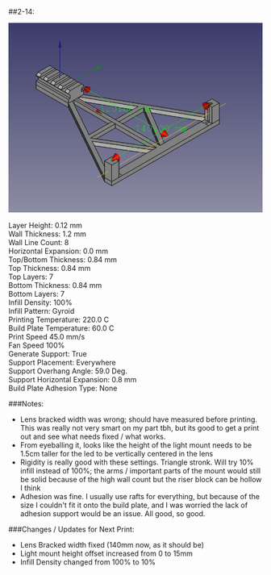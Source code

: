 ##2-14:

![Example Image](images/combined.png)


Layer Height: 0.12 mm  
Wall Thickness: 1.2 mm  
Wall Line Count: 8  
Horizontal Expansion: 0.0 mm  
Top/Bottom Thickness: 0.84 mm  
Top Thickness: 0.84 mm  
Top Layers: 7  
Bottom Thickness: 0.84 mm  
Bottom Layers: 7  
Infill Density: 100%  
Infill Pattern: Gyroid  
Printing Temperature: 220.0 C  
Build Plate Temperature: 60.0 C  
Print Speed 45.0 mm/s  
Fan Speed 100%  
Generate Support: True  
Support Placement: Everywhere  
Support Overhang Angle: 59.0 Deg.  
Support Horizontal Expansion: 0.8 mm  
Build Plate Adhesion Type: None  

###Notes:
- Lens bracked width was wrong; should have measured before printing. This was really not very smart on my part tbh, but its good to get a print out and see what needs fixed / what works.
- From eyeballing it, looks like the height of the light mount needs to be 1.5cm taller for the led to be vertically centered in the lens
- Rigidity is really good with these settings. Triangle stronk. Will try 10% infill instead of 100%; the arms / important parts of the mount would still be solid because of the high wall count but the riser block can be hollow I think
- Adhesion was fine. I usually use rafts for everything, but because of the size I couldn't fit it onto the build plate, and I was worried the lack of adhesion support would be an issue. All good, so good.

###Changes / Updates for Next Print:
- Lens Bracked width fixed (140mm now, as it should be)
- Light mount height offset increased from 0 to 15mm
- Infill Density changed from 100% to 10%
